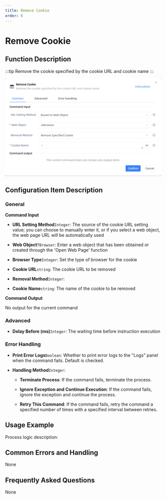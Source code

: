 ```yaml
---
title: Remove Cookie
order: 6
---
```


# Remove Cookie

## Function Description

:::tip 
Remove the cookie specified by the cookie URL and cookie name
:::

![Remove Cookie](../../../assets/Remove%20Cookie_command.png)

## Configuration Item Description

### General

**Command Input**

- **URL Setting Method**`Integer`: The source of the cookie URL setting value; you can choose to manually enter it, or if you select a web object, the web page URL will be automatically used

- **Web Object**`TBrowser`: Enter a web object that has been obtained or created through the 'Open Web Page' function

- **Browser Type**`Integer`: Set the type of browser for the cookie

- **Cookie URL**`string`: The cookie URL to be removed

- **Removal Method**`Integer`: 

- **Cookie Name**`string`: The name of the cookie to be removed


**Command Output**

No output for the current command

### Advanced

- **Delay Before (ms)**`Integer`: The waiting time before instruction execution

### Error Handling

- **Print Error Logs**`Boolean`: Whether to print error logs to the "Logs" panel when the command fails. Default is checked. 

- **Handling Method**`Integer`:

    - **Terminate Process**: If the command fails, terminate the process.

    - **Ignore Exception and Continue Execution**: If the command fails, ignore the exception and continue the process.

    - **Retry This Command**: If the command fails, retry the command a specified number of times with a specified interval between retries.

## Usage Example

Process logic description:

## Common Errors and Handling

None

## Frequently Asked Questions

None

